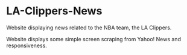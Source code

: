 # LA-Clippers-News
Website displaying news related to the NBA team, the LA Clippers. 

Website displays some simple screen scraping from Yahoo! News and responsiveness.

